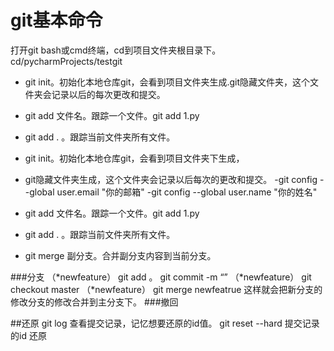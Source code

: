 git基本命令
===
打开git bash或cmd终端，cd到项目文件夹根目录下。cd/pycharmProjects/testgit
- git init。初始化本地仓库git，会看到项目文件夹生成.git隐藏文件夹，这个文件夹会记录以后的每次更改和提交。
- git add 文件名。跟踪一个文件。git add 1.py
- git add . 。跟踪当前文件夹所有文件。
 - git init。初始化本地仓库git，会看到项目文件夹下生成，
- git隐藏文件夹生成，这个文件夹会记录以后每次的更改和提交。
-git config --global user.email "你的邮箱"
-git config --global user.name "你的姓名"


- git add 文件名。跟踪一个文件。git add 1.py
- git add .   。跟踪当前文件夹所有文件。
- git merge 副分支。合并副分支内容到当前分支。

###分支
（*newfeature） git add 。 git commit -m “”
（*newfeature） git checkout master
（*newfeature） git merge newfeatrue 这样就会把新分支的修改分支的修改合并到主分支下。 
###撤回

##还原
git log 查看提交记录，记忆想要还原的id值。
git reset --hard 提交记录的id 还原
